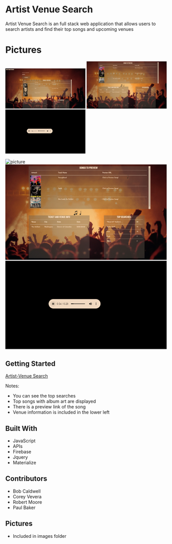 # Artist Venue Search

Artist Venue Search is an full stack web application that allows users to search artists and find their top songs and upcoming venues

# Pictures

<img src="images/Capture1.png" alt="Capture 1" width="250" />
<img src="images/Capture2.png" alt="Capture 2" width="250"/>
<img src="images/Capture3.png" alt="Capture 3" width="250"/>

![picture](github.com/robertmoore40/Venue-Search/blob/master/images/Capture1.png)
![picture](images/Capture2.png)
![picture](images/Capture3.png)





## Getting Started


[Artist-Venue Search](https://robertmoore40.github.io/Venue-Search/)

Notes:

- You can see the top searches
- Top songs with album art are displayed
- There is a preview link of the song
- Venue information is included in the lower left


## Built With

* JavaScript
* APIs
* Firebase
* Jquery
* Materialize



## Contributors

* Bob Caldwell
* Corey Vevera
* Robert Moore
* Paul Baker

## Pictures

* Included in images folder



